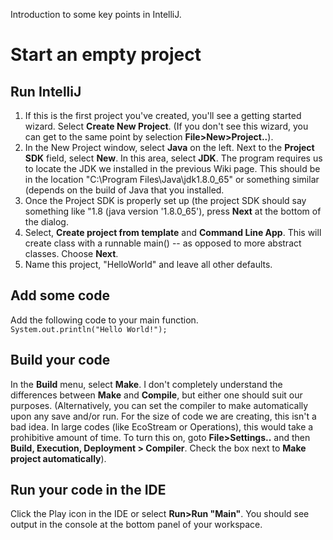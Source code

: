 Introduction to some key points in IntelliJ.

# Start an empty project
## Run IntelliJ
1. If this is the first project you've created, you'll see a getting started wizard.  Select **Create New Project**.  (If you don't see this wizard, you can get to the same point by selection **File>New>Project..**).
2. In the New Project window, select **Java** on the left.  Next to the **Project SDK** field, select **New**.  In this area, select **JDK**.  The program requires us to locate the JDK we installed in the previous Wiki page.  This should be in the location "C:\Program Files\Java\jdk1.8.0_65" or something similar (depends on the build of Java that you installed.
3. Once the Project SDK is properly set up (the project SDK should say something like "1.8 (java version '1.8.0_65'), press **Next** at the bottom of the dialog.
4. Select, **Create project from template** and **Command Line App**.  This will create class with a runnable main() -- as opposed to more abstract classes. Choose **Next**.
5. Name this project, "HelloWorld" and leave all other defaults.

## Add some code
Add the following code to your main function.  
     `System.out.println("Hello World!"); ` 

## Build your code
In the **Build** menu, select **Make**.  I don't completely understand the differences between **Make** and **Compile**, but either one should suit our purposes. (Alternatively, you can set the compiler to make automatically upon any save and/or run.  For the size of code we are creating, this isn't a bad idea.  In large codes (like EcoStream or Operations), this would take a prohibitive amount of time.  To turn this on, goto **File>Settings..** and then **Build, Execution, Deployment > Compiler**. Check the box next to **Make project automatically**).

## Run your code in the IDE 
Click the Play icon in the IDE or select **Run>Run "Main"**.  You should see output in the console at the bottom panel of your workspace.

